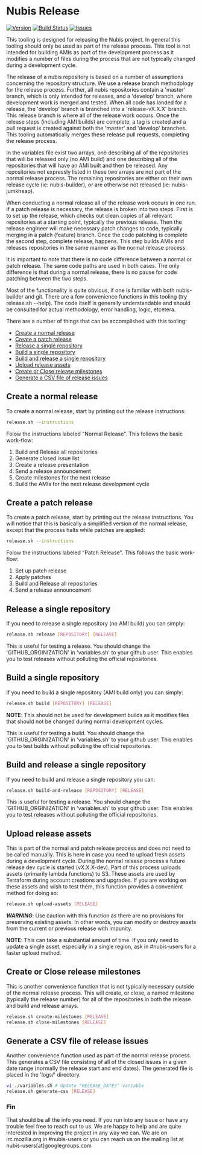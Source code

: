 ﻿

# Nubis Release

[![Version](https://img.shields.io/github/release/nubisproject/nubis-release.svg?maxAge=2592000)](https://github.com/nubisproject/nubis-release/releases)
[![Build Status](https://img.shields.io/travis/nubisproject/nubis-release/master.svg?maxAge=2592000)](https://travis-ci.org/nubisproject/nubis-release)
[![Issues](https://img.shields.io/github/issues/nubisproject/nubis-release.svg?maxAge=2592000)](https://github.com/nubisproject/nubis-release/issues)

This tooling is designed for releasing the Nubis project. In general this
tooling should only be used as part of the release process. This tool is not
intended for building AMIs as part of the development process as it modifies a
number of files during the process that are not typically changed during a
development cycle.

The release of a nubis repository is based on a number of assumptions concerning
the repository structure. We use a release branch methodology for the release
process. Further, all nubis repositories contain a 'master' branch, which is
only intended for releases, and a 'develop' branch, where development work is
merged and tested. When all code has landed for a release, the 'develop' branch
is branched into a 'release-vX.X.X' branch. This release branch is where all of
the release work occurs. Once the release steps (including AMI builds) are
complete, a tag is created and a pull request is created against both the
'master' and 'develop' branches. This tooling automatically merges these release
pull requests, completing the release process.

In the variables file exist two arrays, one describing all of the repositories
that will be released only (no AMI build) and one describing all of the
repositories that will have an AMI built and then be released. Any repositories
not expressly listed in these two arrays are not part of the normal release
process. The remaining repositories are either on their own release cycle
(ie: nubis-builder), or are otherwise not released (ie: nubis-jumkheap).

When conducting a normal release all of the release work occurs in one run. If
a patch release is necessary, the release is broken into two steps. First is to
set up the release, which checks out clean copies of all relevant repositories
at a starting point, typically the previous release. Then the release engineer
will make necessary patch changes to code, typically merging in a patch
(feature) branch. Once the code patching is complete the second step, complete
release, happens. This step builds AMIs and releases repositories in the same
manner as the normal release process.

It is important to note that there is no code difference between a normal or
patch release. The same code paths are used in both cases. The only difference
is that during a normal release, there is no pause for code patching between the
two steps.

Most of the functionality is quite obvious, if one is familiar with both
nubis-builder and git. There are a few convenience functions in this tooling
(try release.sh --help). The code itself is generally understandable and should
be consulted for actual methodology, error handling, logic, etcetera.

There are a number of things that can be accomplished with this tooling:

- [Create a normal release](#create-a-normal-release)
- [Create a patch release](#create-a-patch-release)
- [Release a single repository](#release-a-single-repository)
- [Build a single repository](#build-a-single-repository)
- [Build and release a single repository](#build-and-release-a-single-repository)
- [Upload release assets](#upload-release-assets)
- [Create or Close release milestones](#create-or-close-release-milestones)
- [Generate a CSV file of release issues](#generate-a-csv-file-of-release-issues)

## Create a normal release

To create a normal release, start by printing out the release instructions:

```bash
release.sh --instructions
```

Folow the instructions labeled "Normal Release". This follows the basic
work-flow:

1. Build and Release all repositories
1. Generate closed issue list
1. Create a release presentation
1. Send a release announcement
1. Create milestones for the next release
1. Build the AMIs for the next release development cycle

## Create a patch release

To create a patch release, start by printing out the release instructions. You
will notice that this is basically a simplified version of the normal release,
except that the process halts while patches are applied:

```bash
release.sh --instructions
```

Folow the instructions labeled "Patch Release". This follows the basic
work-flow:

1. Set up patch release
1. Apply patches
1. Build and Release all repositories
1. Send a release announcement

## Release a single repository

If you need to release a single repository (no AMI build) you can simply:

```bash
release.sh release [REPOSITORY] [RELEASE]
```

This is useful for testing a release. You should change the
'GITHUB_ORGINIZATION' in 'variables.sh' to your github user. This enables you to
test releases without polluting the official repositories.

## Build a single repository

If you need to build a single repository (AMI build only) you can simply:

```bash
release.sh build [REPOSITORY] [RELEASE]
```

**NOTE**: This should not be used for development builds as it modifies files
that should not be changed during normal development cycles.

This is useful for testing a build. You should change the 'GITHUB_ORGINIZATION'
in 'variables.sh' to your github user. This enables you to test builds without
polluting the official repositories.

## Build and release a single repository

If you need to build and release a single repository you can:

```bash
release.sh build-and-release [REPOSITORY] [RELEASE]
```

This is useful for testing a release. You should change the
'GITHUB_ORGINIZATION' in 'variables.sh' to your github user. This enables you to
test releases without polluting the official repositories.

## Upload release assets

This is part of the normal and patch release process and does not need to be
called manually. This is here in case you need to upload fresh assets during a
development cycle. During the normal release process a future release dev cycle
is started (vX.X.X-dev). Part of this process uploads assets (primarily lambda
functions) to S3. These assets are used by Terraform during account creations
and upgrades. If you are working on these assets and wish to test them, this
function provides a convenient method for doing so:

```bash
release.sh upload-assets [RELEASE]
```

***WARNING***: Use caution with this function as there are no provisions for
preserving existing assets. In other words, you can modify or destroy assets
from the current or previous release with impunity.

**NOTE**: This can take a substantial amount of time. If you only need to update
a single asset, especially in a single region, ask in #nubis-users for a faster
upload method.

## Create or Close release milestones

This is another convenience function that is not typically necessary outside of
the normal release process. This will create, or close, a named milestone
(typically the release number) for all of the repositories in both the release
and build and release arrays.

```bash
release.sh create-milestones [RELEASE]
release.sh close-milestones [RELEASE]
```

## Generate a CSV file of release issues

Another convenience function used as part of the normal release process. This
generates a CSV file consisting of all of the closed issues in a given date
range (normally the release start and end dates). The generated file is placed
in the 'logs/' directory.

```bash
vi ./variables.sh # Update "RELEASE_DATES" variable
release.sh generate-csv [RELEASE]
```

### Fin

That should be all the info you need. If you run into any issue or have any
trouble feel free to reach out to us. We are happy to help and are quite
interested in improving the project in any way we can. We are on irc.mozilla.org
in #nubis-users or you can reach us on the mailing list at
nubis-users[at]googlegroups.com
